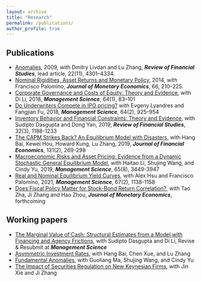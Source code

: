 ```yaml
---
layout: archive
title: "Research"
permalink: /publications/
author_profile: true
---
```


## Publications

- [Anomalies](https://academic.oup.com/rfs/article-abstract/22/11/4301/1567468), 2009, with Dmitry Livdan and Lu Zhang, ***Review of Financial Studies***, lead article, 22(11), 4301–4334.
- [Nominal Rigidities, Asset Returns and Monetary Policy](https://www.ckgsb.com/uploads/professor/201607/15/Rigidity_JME.pdf), 2014, with Francisco Palomino, ***Journal of Monetary Economics***, 66, 210–225.
- [Corporate Governance and Costs of Equity: Theory and Evidence](https://pubsonline.informs.org/doi/abs/10.1287/mnsc.2016.2570?journalCode=mnsc), with Di Li, 2018, ***Management Science***, 64(1), 83–101
- [Do Underwriters Compete in IPO pricing?](https://pubsonline.informs.org/doi/abs/10.1287/mnsc.2016.2587?journalCode=mnsc#:~:text=As%20a%20result%2C%20both%20banks,both%20competitive%20and%20collusive%20equilibria.) with Evgeny Lyandres and Fangjian Fu, 2018, ***Management Science***, 64(2), 925–954
- [Inventory Behavior and Financial Constraints: Theory and Evidence](https://academic.oup.com/rfs/article-abstract/32/3/1188/5036235?redirectedFrom=fulltext), with Sudipto Dasgupta and Dong Yan, 2019, ***Review of Financial Studies***, 32(3), 1188-1233
- [The CAPM Strikes Back? An Equilibrium Model with Disasters](https://www.sciencedirect.com/science/article/abs/pii/S0304405X18302307), with Hang Bai, Kewei Hou, Howard Kung, Lu Zhang, 2019, ***Journal of Financial Economics***, 131(2), 269-298
- [Macroeconomic Risks and Asset Pricing: Evidence from a Dynamic Stochastic General Equilibrium Model](https://pubsonline.informs.org/doi/10.1287/mnsc.2017.2999), with Haitao Li, Shujing Wang, and Cindy Yu, 2019, ***Management Science***, 65(8), 3449-3947
- [Real and Nominal Equilibrium Yield Curves](https://pubsonline.informs.org/doi/abs/10.1287/mnsc.2019.3472), with Alex Hsu and Francisco Palomino, 2021, ***Management Science***, 67(2), 1138-1158
- [Does Fiscal Policy Matter for Stock-Bond Return Correlation?](https://www.sciencedirect.com/science/article/abs/pii/S0304393222000289), with Tao Zha, Ji Zhang and Hao Zhou, ***Journal of Monetary Economics***, forthcoming

## Working papers

- [The Marginal Value of Cash: Structural Estimates from a Model with Financing and Agency Frictions](https://papers.ssrn.com/sol3/papers.cfm?abstract_id=4000431), with Sudipto Dasgupta and Di Li, Revise & Resubmit at ***Management Science***
- [Asymmetric Investment Rates](https://www.nber.org/papers/w29957), with Hang Bai, Chen Xue, and Lu Zhang
- [Fundamental Anomalies](https://papers.ssrn.com/sol3/papers.cfm?abstract_id=3783526), with Guoliang Ma, Shujing Wang, and Cindy Yu
- [The Impact of Securities Regulation on New Keynesian Firms](https://papers.ssrn.com/sol3/papers.cfm?abstract_id=3963813), with Jin Xie and Ji Zhang





